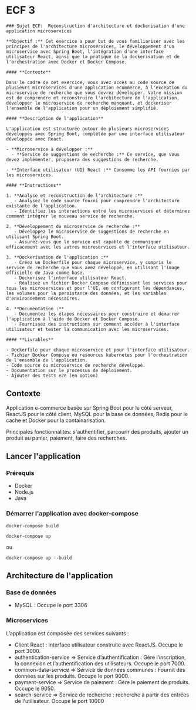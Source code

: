 # ECF 3




```
### Sujet ECF:  Reconstruction d'architecture et dockerisation d'une application microservices

**Objectif :** Cet exercice a pour but de vous familiariser avec les principes de l'architecture microservices, le développement d'un microservice avec Spring Boot, l'intégration d'une interface utilisateur React, ainsi que la pratique de la dockerisation et de l'orchestration avec Docker et Docker Compose.

#### **Contexte**

Dans le cadre de cet exercice, vous avez accès au code source de plusieurs microservices d'une application ecommerce, à l'exception du microservice de recherche que vous devrez développer. Votre mission est de comprendre et reconstruire l'architecture de l'application, développer le microservice de recherche manquant, et dockeriser l'ensemble de l'application pour un déploiement simplifié.

#### **Description de l'application**

L'application est structurée autour de plusieurs microservices développés avec Spring Boot, complétée par une interface utilisateur développée avec React.

- **Microservice à développer :**
  - **Service de suggestions de eecherche :** Ce service, que vous devez implémenter, proposera des suggestions de recherche.

- **Interface utilisateur (UI) React :** Consomme les API fournies par les microservices.

#### **Instructions**

1. **Analyse et reconstruction de l'architecture :**
   - Analysez le code source fourni pour comprendre l'architecture existante de l'application.
   - Identifiez les interactions entre les microservices et déterminez comment intégrer le nouveau service de recherche.

2. **Développement du microservice de recherche :**
   - Développez le microservice de suggestions de recherche en utilisant Spring Boot.
   - Assurez-vous que le service est capable de communiquer efficacement avec les autres microservices et l'interface utilisateur.

3. **Dockerisation de l'application :**
   - Créez un Dockerfile pour chaque microservice, y compris le service de recherche que vous avez développé, en utilisant l'image officielle de Java comme base.
   - Dockerisez l'interface utilisateur React.
   - Réalisez un fichier Docker Compose définissant les services pour tous les microservices et pour l'UI, en configurant les dépendances, les volumes pour la persistance des données, et les variables d'environnement nécessaires.

4. **Documentation :**
   - Documentez les étapes nécessaires pour construire et démarrer l'application à l'aide de Docker et Docker Compose.
   - Fournissez des instructions sur comment accéder à l'interface utilisateur et tester la communication avec les microservices.

#### **Livrables**

- Dockerfile pour chaque microservice et pour l'interface utilisateur.
- Fichier Docker Compose ou resources kubernetes pour l'orchestration de l'ensemble de l'application.
- Code source du microservice de recherche développé.
- Documentation sur le processus de déploiement.
- Ajouter des tests e2e (en option)
```

## Contexte

Application e-commerce basée sur Spring Boot pour le côté serveur, ReactJS pour le côté client, MySQL pour la base de données, Redis pour le cache et Docker pour la containarisation.

Principales fonctionnalités: s'authentifier, parcourir des produits, ajouter un produit au panier, paiement, faire des recherches.

## Lancer l'application

### Prérequis

- Docker
- Node.js
- Java

### Démarrer l'application avec docker-compose

```
docker-compose build

docker-compose up
```

ou
```
docker-compose up --build
```

## Architecture de l'application

### Base de données

- MySQL : Occupe le port 3306

### Microservices

L’application est composée des services suivants :

 - Client React : Interface utilisateur construite avec ReactJS. Occupe le port 3000.
 - authentication-service => Service d’authentification : Gère l’inscription, la connexion et l’authentification des utilisateurs. Occupe le port 7000.
 - common-data-service => Service de données communes : Fournit des données sur les produits. Occupe le port 9000.
 - payment-service => Service de paiement : Gère le paiement de produits. Occupe le 9050.
 - search-service => Service de recherche : recherche à partir des entrées de l'utilisateur. Occupe le port 10000





